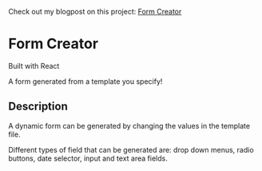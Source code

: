 Check out my blogpost on this project: <a href="">Form Creator</a>


# Form Creator
Built with React

A form generated from a template you specify!

## Description

A dynamic form can be generated by changing the values in the template file. 

Different types of field that can be generated are: drop down menus, radio buttons, date selector, input and text area fields.

